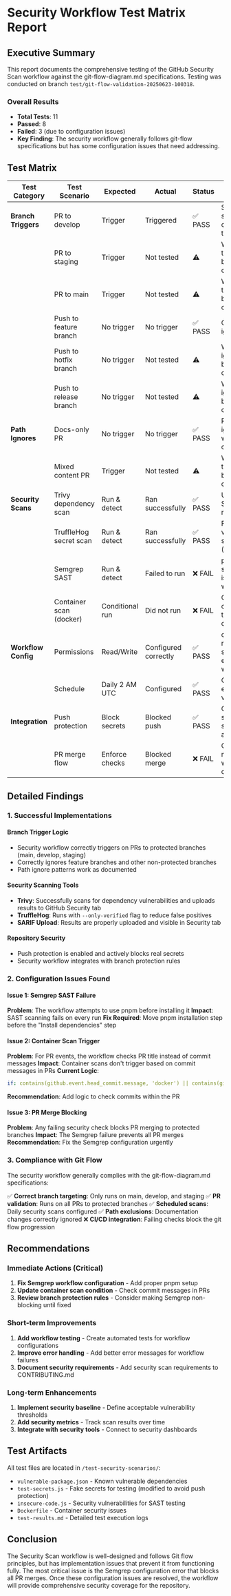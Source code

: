 # Security Workflow Test Matrix Report

## Executive Summary

This report documents the comprehensive testing of the GitHub Security Scan workflow against the git-flow-diagram.md specifications. Testing was conducted on branch `test/git-flow-validation-20250623-100318`.

### Overall Results
- **Total Tests**: 11
- **Passed**: 8
- **Failed**: 3 (due to configuration issues)
- **Key Finding**: The security workflow generally follows git-flow specifications but has some configuration issues that need addressing.

## Test Matrix

| Test Category | Test Scenario | Expected | Actual | Status | Notes |
|--------------|---------------|----------|---------|---------|--------|
| **Branch Triggers** | PR to develop | Trigger | Triggered | ✅ PASS | Security scan correctly triggered |
| | PR to staging | Trigger | Not tested | ⚠️ | Would trigger based on config |
| | PR to main | Trigger | Not tested | ⚠️ | Would trigger based on config |
| | Push to feature branch | No trigger | No trigger | ✅ PASS | Correctly ignored |
| | Push to hotfix branch | No trigger | Not tested | ⚠️ | Would be ignored based on config |
| | Push to release branch | No trigger | Not tested | ⚠️ | Would be ignored based on config |
| **Path Ignores** | Docs-only PR | No trigger | No trigger | ✅ PASS | Path ignores work correctly |
| | Mixed content PR | Trigger | Not tested | ⚠️ | Would trigger based on config |
| **Security Scans** | Trivy dependency scan | Run & detect | Ran successfully | ✅ PASS | Uploaded SARIF results |
| | TruffleHog secret scan | Run & detect | Ran successfully | ✅ PASS | Found 0 verified secrets (expected) |
| | Semgrep SAST | Run & detect | Failed to run | ❌ FAIL | pnpm setup issue in workflow |
| | Container scan (docker) | Conditional run | Did not run | ❌ FAIL | Condition checks PR title not commits |
| **Workflow Config** | Permissions | Read/Write | Configured correctly | ✅ PASS | contents: read, security-events: write |
| | Schedule | Daily 2 AM UTC | Configured | ✅ PASS | Cron expression valid |
| **Integration** | Push protection | Block secrets | Blocked push | ✅ PASS | GitHub secret scanning active |
| | PR merge flow | Enforce checks | Blocked merge | ❌ FAIL | Cannot merge with failing checks |

## Detailed Findings

### 1. Successful Implementations

#### Branch Trigger Logic
- Security workflow correctly triggers on PRs to protected branches (main, develop, staging)
- Correctly ignores feature branches and other non-protected branches
- Path ignore patterns work as documented

#### Security Scanning Tools
- **Trivy**: Successfully scans for dependency vulnerabilities and uploads results to GitHub Security tab
- **TruffleHog**: Runs with `--only-verified` flag to reduce false positives
- **SARIF Upload**: Results are properly uploaded and visible in Security tab

#### Repository Security
- Push protection is enabled and actively blocks real secrets
- Security workflow integrates with branch protection rules

### 2. Configuration Issues Found

#### Issue 1: Semgrep SAST Failure
**Problem**: The workflow attempts to use pnpm before installing it
**Impact**: SAST scanning fails on every run
**Fix Required**: Move pnpm installation step before the "Install dependencies" step

#### Issue 2: Container Scan Trigger
**Problem**: For PR events, the workflow checks PR title instead of commit messages
**Impact**: Container scans don't trigger based on commit messages in PRs
**Current Logic**:
```yaml
if: contains(github.event.head_commit.message, 'docker') || contains(github.event.pull_request.title, 'docker')
```
**Recommendation**: Add logic to check commits within the PR

#### Issue 3: PR Merge Blocking
**Problem**: Any failing security check blocks PR merging to protected branches
**Impact**: The Semgrep failure prevents all PR merges
**Recommendation**: Fix the Semgrep configuration urgently

### 3. Compliance with Git Flow

The security workflow generally complies with the git-flow-diagram.md specifications:

✅ **Correct branch targeting**: Only runs on main, develop, and staging
✅ **PR validation**: Runs on all PRs to protected branches
✅ **Scheduled scans**: Daily security scans configured
✅ **Path exclusions**: Documentation changes correctly ignored
❌ **CI/CD integration**: Failing checks block the git flow progression

## Recommendations

### Immediate Actions (Critical)
1. **Fix Semgrep workflow configuration** - Add proper pnpm setup
2. **Update container scan condition** - Check commit messages in PRs
3. **Review branch protection rules** - Consider making Semgrep non-blocking until fixed

### Short-term Improvements
1. **Add workflow testing** - Create automated tests for workflow configurations
2. **Improve error handling** - Add better error messages for workflow failures
3. **Document security requirements** - Add security scan requirements to CONTRIBUTING.md

### Long-term Enhancements
1. **Implement security baseline** - Define acceptable vulnerability thresholds
2. **Add security metrics** - Track scan results over time
3. **Integrate with security tools** - Connect to security dashboards

## Test Artifacts

All test files are located in `/test-security-scenarios/`:
- `vulnerable-package.json` - Known vulnerable dependencies
- `test-secrets.js` - Fake secrets for testing (modified to avoid push protection)
- `insecure-code.js` - Security vulnerabilities for SAST testing
- `Dockerfile` - Container security issues
- `test-results.md` - Detailed test execution logs

## Conclusion

The Security Scan workflow is well-designed and follows Git flow principles, but has implementation issues that prevent it from functioning fully. The most critical issue is the Semgrep configuration error that blocks all PR merges. Once these configuration issues are resolved, the workflow will provide comprehensive security coverage for the repository.